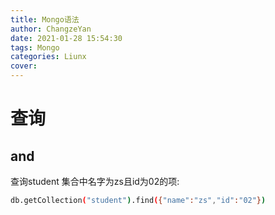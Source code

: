 ```yaml
---
title: Mongo语法
author: ChangzeYan
date: 2021-01-28 15:54:30
tags: Mongo
categories: Liunx
cover:
---
```


# 查询

## and
查询student 集合中名字为zs且id为02的项:
```bash
db.getCollection("student").find({"name":"zs","id":"02"})
```